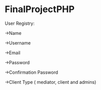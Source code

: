 # FinalProjectPHP

<p>User Registry:</p>

<p>->Name</p>
<p>->Username</p>
<p>->Email</p>
<p>->Password</p>
<p>->Confirmation Password</p>
<p>->Client Type ( mediator, client and admins)</p>

